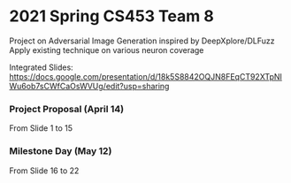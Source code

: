 # 2021 Spring CS453 Team 8
Project on Adversarial Image Generation inspired by DeepXplore/DLFuzz  
Apply existing technique on various neuron coverage  

Integrated Slides: https://docs.google.com/presentation/d/18k5S8842OQJN8FEqCT92XTpNIWu6ob7sCWfCaOsWVUg/edit?usp=sharing

### Project Proposal (April 14)
From Slide 1 to 15
### Milestone Day (May 12)
From Slide 16 to 22
